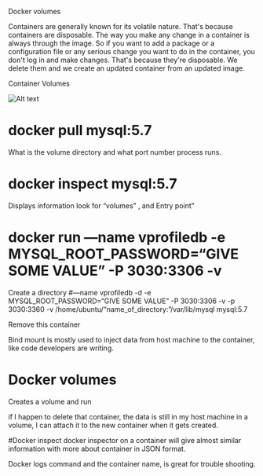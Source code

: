 Docker volumes

Containers are generally known for its volatile nature. That's because containers are disposable. The way you make any change in a container is always through the image.
So if you want to add a package or a configuration file or any serious change you want to do
in the container, you don't log in and make changes. That's because they're disposable.
We delete them and we create an updated container from an updated image.

Container Volumes

![Alt text](image-3.png)

# docker pull mysql:5.7

What is the volume directory and what port number process runs.

# docker inspect mysql:5.7
Displays information look for “volumes” , and Entry point” 

# docker run —name vprofiledb -e MYSQL_ROOT_PASSWORD=“GIVE SOME VALUE” -P 3030:3306 -v 

Create a directory
 #—name vprofiledb -d -e MYSQL_ROOT_PASSWORD=“GIVE SOME VALUE” -P 3030:3306 -v -p 3030:3360 -v /home/ubuntu/“name_of_directory:”/var/lib/mysql mysql:5.7

Remove this container

Bind mount is mostly used to inject data from host machine to the container, like code developers are writing.

# Docker volumes
Creates a volume and run

if I happen to delete that container, the data is still in my host machine in a volume, I can attach
it to the new container when it gets created.

#Docker inspect 
docker inspector on a container will give almost similar information with more about container in JSON format.

Docker logs command and the container name, is great for trouble shooting. 